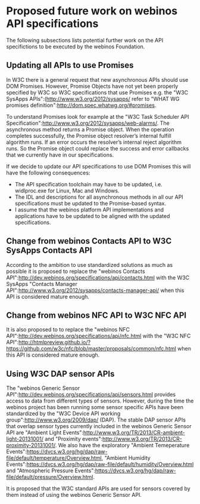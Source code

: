Proposed future work on webinos API specifications
==================================================

The following subsections lists potential further work on the API specifictions to be executed by the webinos Foundation.

Updating all APIs to use Promises
---------------------------------

In W3C there is a general request that new asynchronous APIs should use DOM Promises. However, Promise Objects have not yet been properly specified by W3C so W3C specifications that use Promises e.g. the "W3C SysApps APIs":(http://www.w3.org/2012/sysapps/ refer to "WHAT WG promises definition":http://dom.spec.whatwg.org/#promises.

To understand Promises look for example at the "W3C Task Scheduler API Specification":http://www.w3.org/2012/sysapps/web-alarms/. The asynchronous method returns a Promise object. When the operation completes successfully, the Promise object resolver’s internal fulfill algorithm runs. If an error occurs the resolver’s internal reject algorithm runs. So the Promise object could replace the success and error callbacks that we currently have in our specifications.

If we decide to update our API specifications to use DOM Promises this will have the following consequences:

-   The API specification toolchain may have to be updated, i.e. widlproc.exe for Linux, Mac and Windows.
-   The IDL and descriptions for all asynchronous methods in all our API specifications must be updated to the Promise-based syntax.
-   I assume that the webinos platform API implementations and applications have to be updated to be aligned with the updated specifications.

Change from webinos Contacts API to W3C SysApps Contacts API
------------------------------------------------------------

According to the ambition to use standardized solutions as much as possible it is proposed to replace the "webinos Contacts API":http://dev.webinos.org/specifications/api/contacts.html with the W3C SysApps "Contacts Manager API":http://www.w3.org/2012/sysapps/contacts-manager-api/ when this API is considered mature enough.

Change from webinos NFC API to W3C NFC API
------------------------------------------

It is also proposed to to replace the "webinos NFC API":http://dev.webinos.org/specifications/api/nfc.html with the "W3C NFC API":http://htmlpreview.github.io/?https://github.com/w3c/nfc/blob/master/proposals/common/nfc.html when this API is considered mature enough.

Using W3C DAP sensor APIs
-------------------------

The "webinos Generic Sensor API":http://dev.webinos.org/specifications/api/sensors.html provides access to data from different types of sensors. However, during the time the webinos project has been running some sensor specific APIs have been standardized by the "W3C Device API working group":http://www.w3.org/2009/dap/ (DAP). The stable DAP sensor APIs that overlap sensor types currently included in the webinos Generic Sensor API are "Ambient Light Events":http://www.w3.org/TR/2013/CR-ambient-light-20131001/ and "Proximity events":http://www.w3.org/TR/2013/CR-proximity-20131001/. We also have the exploratory "Ambient Temeperature Events":https://dvcs.w3.org/hg/dap/raw-file/default/temperature/Overview.html, "Ambient Humidity Events":https://dvcs.w3.org/hg/dap/raw-file/default/humidity/Overview.html and "Atmospheric Pressure Events":https://dvcs.w3.org/hg/dap/raw-file/default/pressure/Overview.html.

It is proposed that the W3C standard APIs are used for sensors covered by them instead of using the webinos Generic Sensor API.


